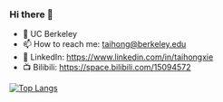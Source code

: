 ### Hi there 👋
- 🏫 UC Berkeley
- 📫 How to reach me: taihong@berkeley.edu
- 🐧 LinkedIn: https://www.linkedin.com/in/taihongxie
- 📺 Bilibili: https://space.bilibili.com/15094572
  
<!--
**pxmkv/pxmkv** is a ✨ _special_ ✨ repository because its `README.md` (this file) appears on your GitHub profile.

Here are some ideas to get you started:

- 🔭 I’m currently working on ...
- 🌱 I’m currently learning ...
- 👯 I’m looking to collaborate on ...
- 🤔 I’m looking for help with ...
- 💬 Ask me about ...

- ⚡ Fun fact: ...
[![Anurag's GitHub stats-Dark](https://github-readme-stats.vercel.app/api?username=pxmkv&show_icons=true&theme=dark#gh-dark-mode-only)](https://github.com/anuraghazra/github-readme-stats#gh-dark-mode-only)
[![Anurag's GitHub stats-Light](https://github-readme-stats.vercel.app/api?username=pxmkv&show_icons=true&theme=default#gh-light-mode-only)](https://github.com/anuraghazra/github-readme-stats#gh-light-mode-only)

-->
[![Top Langs](https://github-readme-stats.vercel.app/api/top-langs/?username=pxmkv=compact&exclude_repo=sumy7.github.io&title_color=ffffff&icon_color=bb2acf&text_color=daf7dc&bg_color=151515)](https://github.com/anuraghazra/github-readme-stats)



